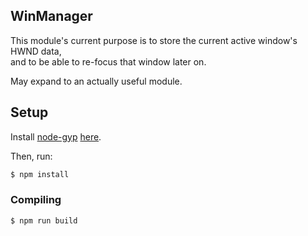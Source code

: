 ## WinManager
This module's current purpose is to store the current active window's HWND data,  
and to be able to re-focus that window later on.  
  
May expand to an actually useful module.

## Setup

Install [node-gyp](https://github.com/nodejs/node-gyp) [here](https://github.com/nodejs/node-gyp/blob/master/README.md#Installation).

Then, run:
```bash
$ npm install
```

### Compiling
```bash
$ npm run build
```